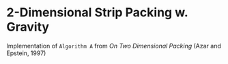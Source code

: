 # 2-Dimensional Strip Packing w. Gravity
Implementation of `Algorithm A` from *On Two Dimensional Packing* (Azar and Epstein, 1997) 
